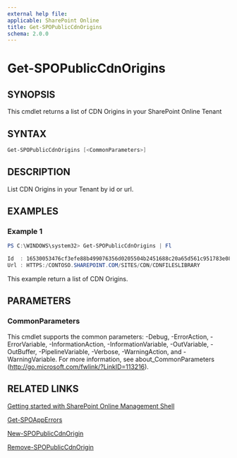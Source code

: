 ```yaml
---
external help file: 
applicable: SharePoint Online
title: Get-SPOPublicCdnOrigins
schema: 2.0.0
---
```


# Get-SPOPublicCdnOrigins

## SYNOPSIS
This cmdlet returns a list of CDN Origins in your SharePoint Online Tenant

## SYNTAX

```powershell
Get-SPOPublicCdnOrigins [<CommonParameters>]
```

## DESCRIPTION
List CDN Origins in your Tenant by id or url.

## EXAMPLES

### Example 1 
```powershell
PS C:\WINDOWS\system32> Get-SPOPublicCdnOrigins | Fl

Id  : 16530053476cf3efe88b499076356d0205504b2451688c20a65d561c951783e0859ac590
Url : HTTPS:/CONTOSO.SHAREPOINT.COM/SITES/CDN/CDNFILESLIBRARY
```

This example return a list of CDN Origins.

## PARAMETERS

### CommonParameters
This cmdlet supports the common parameters: -Debug, -ErrorAction, -ErrorVariable, -InformationAction, -InformationVariable, -OutVariable, -OutBuffer, -PipelineVariable, -Verbose, -WarningAction, and -WarningVariable. For more information, see about_CommonParameters (http://go.microsoft.com/fwlink/?LinkID=113216).


## RELATED LINKS
[Getting started with SharePoint Online Management Shell](https://docs.microsoft.com/en-us/powershell/sharepoint/sharepoint-online/connect-sharepoint-online?view=sharepoint-ps)

[Get-SPOAppErrors](Get-SPOAppErrors.md)

[New-SPOPublicCdnOrigin](New-SPOPublicCdnOrigin.md)

[Remove-SPOPublicCdnOrigin](Remove-SPOPublicCdnOrigin.md)
